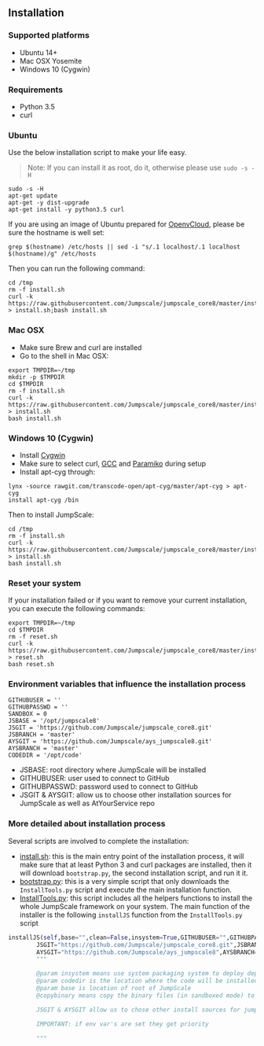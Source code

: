 ## Installation

### Supported platforms

- Ubuntu 14+
- Mac OSX Yosemite
- Windows 10 (Cygwin)


### Requirements

- Python 3.5
- curl


### Ubuntu

Use the below installation script to make your life easy.

> Note: If you can install it as root, do it, otherwise please use `sudo -s -H`

```shell
sudo -s -H
apt-get update
apt-get -y dist-upgrade
apt-get install -y python3.5 curl
```

If you are using an image of Ubuntu prepared for [OpenvCloud](https://gig.gitbooks.io/ovcdoc_public/content/), please be sure the hostname is well set:
```
grep $(hostname) /etc/hosts || sed -i "s/.1 localhost/.1 localhost $(hostname)/g" /etc/hosts
```

Then you can run the following command:
```shell
cd /tmp
rm -f install.sh
curl -k https://raw.githubusercontent.com/Jumpscale/jumpscale_core8/master/install/install.sh > install.sh;bash install.sh
```

### Mac OSX

- Make sure Brew and curl are installed
- Go to the shell in Mac OSX:

```shell
export TMPDIR=~/tmp
mkdir -p $TMPDIR
cd $TMPDIR
rm -f install.sh
curl -k https://raw.githubusercontent.com/Jumpscale/jumpscale_core8/master/install/install.sh > install.sh
bash install.sh
```


### Windows 10 (Cygwin)

 - Install [Cygwin](https://cygwin.com/install.html)
 - Make sure to select curl, [GCC](https://en.wikipedia.org/wiki/GNU_Compiler_Collection) and [Paramiko](http://www.paramiko.org/) during setup
 - Install apt-cyg through:

```shell
lynx -source rawgit.com/transcode-open/apt-cyg/master/apt-cyg > apt-cyg
install apt-cyg /bin
```

Then to install JumpScale:

```shell
cd /tmp
rm -f install.sh
curl -k https://raw.githubusercontent.com/Jumpscale/jumpscale_core8/master/install/install.sh > install.sh
bash install.sh
```

### Reset your system

If your installation failed or if you want to remove your current installation, you can execute the following commands:

```shell
export TMPDIR=~/tmp
cd $TMPDIR
rm -f reset.sh
curl -k https://raw.githubusercontent.com/Jumpscale/jumpscale_core8/master/install/reset.sh > reset.sh
bash reset.sh
```


###  Environment variables that influence the installation process

```
GITHUBUSER = ''
GITHUBPASSWD = ''
SANDBOX = 0
JSBASE = '/opt/jumpscale8'
JSGIT = 'https://github.com/Jumpscale/jumpscale_core8.git'
JSBRANCH = 'master'
AYSGIT = 'https://github.com/Jumpscale/ays_jumpscale8.git'
AYSBRANCH = 'master'
CODEDIR = '/opt/code'
```

- JSBASE: root directory where JumpScale will be installed
- GITHUBUSER: user used to connect to GitHub
- GITHUBPASSWD: password used to connect to GitHub
- JSGIT & AYSGIT: allow us to choose other installation sources for JumpScale as well as AtYourService repo


### More detailed about installation process

Several scripts are involved to complete the installation:

- [install.sh](https://github.com/Jumpscale/jumpscale_core8/blob/master/install/install.sh): this is the main entry point of the installation process, it will make sure that at least Python 3 and curl packages are installed, then it will download `bootstrap.py`, the second installation script, and run it it.
- [bootstrap.py](https://raw.githubusercontent.com/Jumpscale/jumpscale_core8/master/install/web/bootstrap.py): this is a very simple script that only downloads the `InstallTools.py` script and execute the main installation function.
- [InstallTools.py](https://github.com/Jumpscale/jumpscale_core8/blob/master/install/InstallTools.py): this script includes all the helpers functions to install the whole JumpScale framework on your system. The main function of the installer is the following `installJS` function from the `InstallTools.py` script

```python
installJS(self,base="",clean=False,insystem=True,GITHUBUSER="",GITHUBPASSWD="",CODEDIR="",\
        JSGIT="https://github.com/Jumpscale/jumpscale_core8.git",JSBRANCH="master",\
        AYSGIT="https://github.com/Jumpscale/ays_jumpscale8",AYSBRANCH="master",SANDBOX=0,EMAIL="",FULLNAME=""):
        """

        @param insystem means use system packaging system to deploy dependencies like python & python packages
        @param codedir is the location where the code will be installed, code which get's checked out from github
        @param base is location of root of JumpScale
        @copybinary means copy the binary files (in sandboxed mode) to the location, don't link

        JSGIT & AYSGIT allow us to chose other install sources for jumpscale as well as AtYourService repo

        IMPORTANT: if env var's are set they get priority

        """
```
